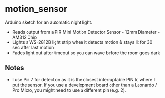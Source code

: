# motion_sensor
Arduino sketch for an automatic night light.

 * Reads output from a PIR Mini Motion Detector Sensor - 12mm Diameter - AM312 Chip 
 * Lights a WS-2812B light strip when it detects motion & stays lit for 30 sec after last motion
 * Fades light out after timeout so you can wave before the room goes dark

## Notes
* I use Pin 7 for detection as it is the closest interruptable PIN to where I put the sensor. 
If you use a development board other than a Leonardo / Pro Micro, you might need to use a different pin (e.g. 2).